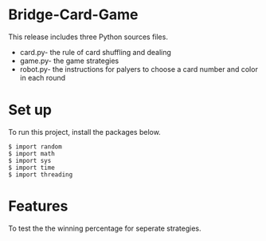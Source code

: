 # Bridge-Card-Game
This release includes three Python sources files.
* card.py- the rule of card shuffling and dealing
* game.py- the game strategies
* robot.py- the instructions for palyers to choose a card number and color in each round

# Set up
To run this project, install the packages below.
```
$ import random
$ import math
$ import sys
$ import time
$ import threading
```
# Features
To test the the winning percentage for seperate strategies.
